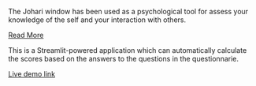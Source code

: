 The Johari window has been used as a psychological tool for assess your knowledge of the self and your interaction with others.

[Read More](https://absel-ojs-ttu.tdl.org/absel/index.php/absel/article/view/2298)

This is a Streamlit-powered application which can automatically calculate the scores based on the answers to the questions in the questionnarie. 

[Live demo link](https://bit.ly/johari-window)